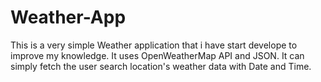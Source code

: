# Weather-App
This is a very simple Weather application that i have start develope to improve my knowledge.
It uses OpenWeatherMap API and JSON.
It can simply fetch the user search location's weather data with Date and Time.

